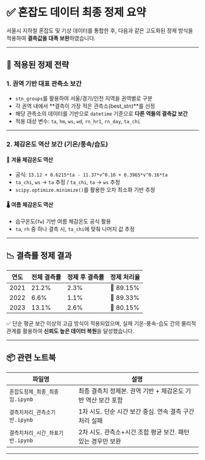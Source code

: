 
# ✅ 혼잡도 데이터 최종 정제 요약

서울시 지하철 혼잡도 및 기상 데이터를 통합한 후, 다음과 같은 고도화된 정제 방식을 적용하여 **결측값을 대폭 보완**하였습니다.

---

## 🧪 적용된 정제 전략

### 1. 권역 기반 대표 관측소 보간
- `stn_groups`를 활용하여 서울/경기/인천 지역을 권역별로 구분
- 각 권역 내에서 **결측이 가장 적은 관측소(best_stn)**를 선정
- 해당 관측소의 데이터를 기반으로 `datetime` 기준으로 **다른 역들의 결측값 보간**
- 적용 대상 변수: `ta`, `hm`, `ws`, `wd`, `rn_hr1`, `rn_day`, `ta_chi`

---

### 2. 체감온도 역산 보간 (기온/풍속/습도)
#### 🥶 겨울 체감온도 역산
- 공식: `13.12 + 0.6215*ta - 11.37*v^0.16 + 0.3965*v^0.16*ta`
- `ta_chi`, `ws` → `ta` 추정 / `ta_chi`, `ta` → `ws` 추정
- `scipy.optimize.minimize()`를 활용한 오차 최소화 기반 추정

#### 🌡️ 여름 체감온도 역산
- 습구온도(`Tw`) 기반 여름 체감온도 공식 활용
- `ta`, `rh` 중 하나 결측 시, `ta_chi`에 맞춰 나머지 값 추정

---

## 📉 결측률 정제 결과

| 연도 | 전체 결측률 | 정제 후 결측률 | 정제 처리율 |
|------|--------------|----------------|--------------|
| 2021 | 21.2%        | 2.3%           | 🔻 89.15%     |
| 2022 | 6.6%         | 1.1%           | 🔻 89.33%     |
| 2023 | 13.1%        | 2.6%           | 🔻 80.15%     |

✅ 단순 평균 보간 이상의 고급 방식이 적용되었으며, 실제 기온-풍속-습도 간의 물리적 관계를 활용하여 **신뢰도 높은 데이터 복원**을 달성했습니다.

---

## 📦 관련 노트북

| 파일명                    | 설명 |
|-------------------------|------|
| `혼잡도정제_최종_최종임.ipynb` | 최종 결측치 정제본. 권역 기반 + 체감온도 기반 역산 보간 포함 |
| `결측치처리_관측소기반.ipynb`            | 1차 시도. 단순 시간 보간 중심. 연속 결측 구간 처리 실패 |
| `결측치처리_시간_좌표기반.ipynb`         | 2차 시도. 관측소+시간 조합 평균 보간. 패턴 있는 경우만 보완 |

---

